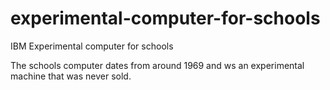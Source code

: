 # experimental-computer-for-schools
IBM Experimental computer for schools

The schools computer dates from around 1969 and ws an experimental machine that was never sold.